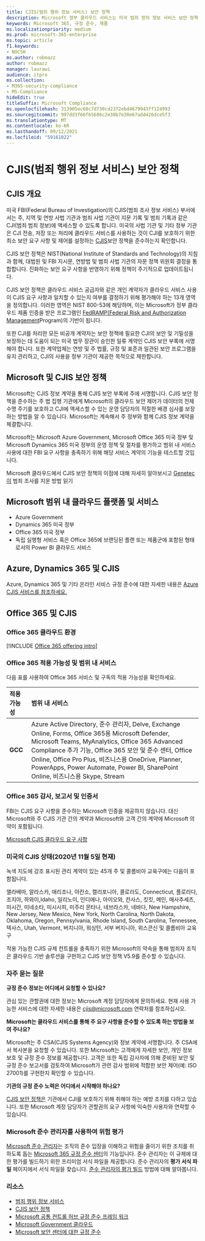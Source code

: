 ```yaml
---
title: CJIS(범죄 행위 정보 서비스) 보안 정책
description: Microsoft 정부 클라우드 서비스는 미국 범죄 정의 정보 서비스 보안 정책을 준수합니다.
keywords: Microsoft 365, 규정 준수, 제품
ms.localizationpriority: medium
ms.prod: microsoft-365-enterprise
ms.topic: article
f1.keywords:
- NOCSH
ms.author: robmazz
author: robmazz
manager: laurawi
audience: itpro
ms.collection:
- M365-security-compliance
- MS-Compliance
hideEdit: true
titleSuffix: Microsoft Compliance
ms.openlocfilehash: 313905ec68c7d730cd2372ebd4679943ff124993
ms.sourcegitcommit: 997dd3f66f65686c2e38b7e30e67add426dce5f3
ms.translationtype: MT
ms.contentlocale: ko-KR
ms.lasthandoff: 09/12/2021
ms.locfileid: "59161022"
---
```

# <a name="criminal-justice-information-services-cjis-security-policy"></a>CJIS(범죄 행위 정보 서비스) 보안 정책

## <a name="cjis-overview"></a>CJIS 개요

미국 FBI(Federal Bureau of Investigation)의 CJIS(범죄 조사 정보 서비스) 부서에서는 주, 지역 및 연방 사법 기관과 범죄 사법 기관이 지문 기록 및 범죄 기록과 같은 CJI(범죄 범죄 정보)에 액세스할 수 있도록 합니다. 미국의 사법 기관 및 기타 정부 기관은 CJI 전송, 저장 또는 처리에 클라우드 서비스를 사용하는 것이 CJI를 보호하기 위한 최소 보안 요구 사항 및 제어를 설정하는 [CJIS](https://aka.ms/cjis-security-policy)보안 정책을 준수하는지 확인합니다.

CJIS 보안 정책은 NIST(National Institute of Standards and Technology)의 지침과 함께, 대법원 및 FBI 지시문, 연방법 및 범죄 사법 기관의 자문 정책 위원회 결정을 통합합니다. 진화하는 보안 요구 사항을 반영하기 위해 정책이 주기적으로 업데이트됩니다.

CJIS 보안 정책은 클라우드 서비스 공급자와 같은 개인 계약자가 클라우드 서비스 사용이 CJIS 요구 사항과 일치할 수 있는지 여부를 결정하기 위해 평가해야 하는 13개 영역을 정의합니다. 이러한 영역은 NIST 800-53에 해당하며, 이는 Microsoft가 정부 클라우드 제품 인증을 받은 프로그램인 [FedRAMP(Federal Risk and Authorization Management](offering-FedRAMP.md)Program)의 기반이 됩니다.

또한 CJI를 처리한 모든 비공개 계약자는 보안 정책에 필요한 CJI의 보안 및 기밀성을 보장하는 데 도움이 되는 미국 법무 장관이 승인한 일류 계약인 CJIS 보안 부록에 서명해야 합니다. 또한 계약업체는 연방 및 주 법률, 규정 및 표준과 일관된 보안 프로그램을 유지 관리하고, CJI의 사용을 정부 기관이 제공한 목적으로 제한합니다.

## <a name="microsoft-and-cjis-security-policy"></a>Microsoft 및 CJIS 보안 정책

Microsoft는 CJIS 정보 계약을 통해 CJIS 보안 부록에 주에 서명합니다. CJIS 보안 정책을 준수하는 주 법 집행 기관에게 Microsoft의 클라우드 보안 제어가 데이터의 전체 수명 주기를 보호하고 CJI에 액세스할 수 있는 운영 담당자의 적절한 배경 심사를 보장하는 방법을 알 수 있습니다. Microsoft는 계속해서 주 정부와 함께 CJIS 정보 계약을 체결합니다.

Microsoft는 Microsoft Azure Government, Microsoft Office 365 미국 정부 및 Microsoft Dynamics 365 미국 정부의 운영 정책 및 절차를 평가하고 범위 내 서비스 사용에 대한 FBI 요구 사항을 충족하기 위해 해당 서비스 계약의 기능을 테스트할 것입니다.

Microsoft 클라우드에서 CJIS 보안 정책의 이점에 대해 자세히 알아보시고 [Genetec이](https://customers.microsoft.com/story/genetec) 범죄 조사를 지운 방법 읽기

## <a name="microsoft-in-scope-cloud-platforms--services"></a>Microsoft 범위 내 클라우드 플랫폼 및 서비스

- Azure Government
- Dynamics 365 미국 정부
- Office 365 미국 정부
- 독립 실행형 서비스 혹은 Office 365에 브랜딩된 플랜 또는 제품군에 포함된 형태로서의 Power BI 클라우드 서비스

## <a name="azure-dynamics-365-and-cjis"></a>Azure, Dynamics 365 및 CJIS

Azure, Dynamics 365 및 기타 온라인 서비스 규정 준수에 대한 자세한 내용은 [Azure CJIS 서비스를 참조하세요.](/azure/compliance/offerings/offering-cjis)

## <a name="office-365-and-cjis"></a>Office 365 및 CJIS

### <a name="office-365-cloud-environments"></a>Office 365 클라우드 환경

[!INCLUDE [Office 365 offering intro](../includes/o365-offering-introduction.md)]

### <a name="office-365-applicability-and-in-scope-services"></a>Office 365 적용 가능성 및 범위 내 서비스

다음 표를 사용하여 Office 365 서비스 및 구독의 적용 가능성을 확인하세요.

| **적용 가능성** | **범위 내 서비스** |
|:------------------|:----------------------|
| **GCC** | Azure Active Directory, 준수 관리자, Delve, Exchange Online, Forms, Office 365용 Microsoft Defender, Microsoft Teams, MyAnalytics, Office 365 Advanced Compliance 추가 기능, Office 365 보안 및 준수 센터, Office Online, Office Pro Plus, 비즈니스용 OneDrive, Planner, PowerApps, Power Automate, Power BI, SharePoint Online, 비즈니스용 Skype, Stream |

### <a name="office-365-audits-reports-and-certificates"></a>Office 365 감사, 보고서 및 인증서

FBI는 CJIS 요구 사항을 준수하는 Microsoft 인증을 제공하지 않습니다. 대신 Microsoft와 주 CJIS 기관 간의 계약과 Microsoft와 고객 간의 계약에 Microsoft 의약이 포함됩니다.

[Microsoft CJIS 클라우드 요구 사항](https://aka.ms/MicrosoftCJISCloudRequirements)

### <a name="cjis-status-in-the-united-states-current-as-of-1152020"></a>미국의 CJIS 상태(2020년 11월 5일 현재)

녹색 지도에 강조 표시된 관리 계약이 있는 45개 주 및 콜롬비아 교육구에는 다음이 포함됩니다.

앨라배마, 알라스카, 애리조나, 아칸소, 캘리포니아, 콜로라도, Connecticut, 플로리다, 조지아, 하와이,Idaho, 일리노이, 인디애나, 아이오와, 칸사스, 킷킷, 메인, 매사추세츠, 미시간, 미네소타, 미시시피, 미주리 몬타나, 네브라스카, 네바다, New Hampshire, New Jersey, New Mexico, New York, North Carolina, North Dakota, Oklahoma, Oregon, Pennsylvania, Rhode Island, South Carolina, Tennessee, 텍사스, Utah, Vermont, 버지니아, 워싱턴, 서부 버지니아, 위스콘신 및 콜롬비아 교육구

적용 가능한 CJIS 규제 컨트롤을 충족하기 위한 Microsoft의 약속을 통해 범죄자 조직은 클라우드 기반 솔루션을 구현하고 CJIS 보안 정책 V5.9를 준수할 수 있습니다.

### <a name="frequently-asked-questions"></a>자주 묻는 질문

**규정 준수 정보는 어디에서 요청할 수 있나요?**

관심 있는 관할권에 대한 정보는 Microsoft 계정 담당자에게 문의하세요. 현재 사용 가능한 서비스에 대한 자세한 내용은 <cjis@microsoft.com> 연락처를 참조하십시오.

**Microsoft는 클라우드 서비스를 통해 주 요구 사항을 준수할 수 있도록 하는 방법을 보여 주나요?**

Microsoft는 주 CSA(CJIS Systems Agency)와 정보 계약에 서명합니다. 주 CSA에서 복사본을 요청할 수 있습니다. 또한 Microsoft는 고객에게 자세한 보안, 개인 정보 보호 및 규정 준수 정보를 제공합니다. 고객은 또한 독립 감사자에 의해 준비된 보안 및 규정 준수 보고서를 검토하여 Microsoft가 관련 감사 범위에 적합한 보안 제어(예: ISO 27001)를 구현한지 확인할 수 있습니다.

**기관의 규정 준수 노력은 어디에서 시작해야 하나요?**

[CJIS 보안 정책은](https://aka.ms/cjis-security-policy) 기관에서 CJI를 보호하기 위해 취해야 하는 예방 조치를 다하고 있습니다. 또한 Microsoft 계정 담당자가 관할권의 요구 사항에 익숙한 사용자와 연락할 수 있습니다.

### <a name="use-microsoft-compliance-manager-to-assess-your-risk"></a>Microsoft 준수 관리자를 사용하여 위험 평가

[Microsoft 준수 관리자](/microsoft-365/compliance/compliance-manager)는 조직의 준수 입장을 이해하고 위험을 줄이기 위한 조치를 취하도록 돕는 [Microsoft 365 규정 준수 센터](/microsoft-365/compliance/microsoft-365-compliance-center)의 기능입니다. 준수 관리자는 이 규제에 대한 평가를 빌드하기 위한 프리미엄 서식 파일을 제공합니다. 준수 관리자의 **평가 서식 파일** 페이지에서 서식 파일을 찾습니다. [준수 관리자의 평가 빌드](/microsoft-365/compliance/compliance-manager-assessments) 방법에 대해 알아봅니다.

### <a name="resources"></a>리소스

- [범죄 행위 정보 서비스](https://aka.ms/cjis)
- [CJIS 보안 정책](https://aka.ms/cjis-security-policy)
- [Microsoft 공통 컨트롤 허브 규정 준수 프레임 워크](https://www.microsoft.com/trustcenter/common-controls-hub)
- [Microsoft Government 클라우드](https://go.microsoft.com/fwlink/?linkid=2087246)
- [Microsoft 보안 센터에 대한 규정 준수](https://www.microsoft.com/trust-center/compliance/compliance-overview)
